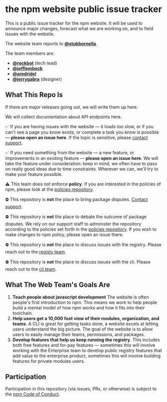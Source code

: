 # the npm website public issue tracker



This is a public issue tracker for the npm website. It will be used
to announce major changes, forecast what we are working on, and to
field issues with the website.

The website team reports to **[@stubbornella](https://github.com/stubbornella/)**.

The team members are:

* **[@rockbot](https://github.com/rockbot/)** (tech lead)
* **[@jefflembeck](https://github.com/jefflembeck/)**
* **[@aredridel](https://github.com/aredridel/)**
* **[@jerrygabra](https://github.com/jerrygabra/)** (designer)

## What This Repo Is

If there are major releases going out, we will write them up here.

We will collect documentation about API endpoints here.

:white_check_mark: If you are having issues with the website — it loads
too slow, or if you can't see a page you know exists, or complete a task you know is possible — **please open an
issue here**. If the topic is sensitive, please [contact
support](https://www.npmjs.com/support).

:white_check_mark: If you need something from the website — a new feature, or improvements in an
existing feature — **please open an issue here**. We will take the feature under
consideration: keep in mind, we often have to pass on really good ideas due to
time constraints. Wherever we can, we'll try to make your feature possible.

:warning: This team does not enforce **policy**. If you are interested in the
policies of npm, please look at the [policies
repository](https://github.com/npm/policies).

:no_entry: This repository is **not** the place to bring package disputes.
[Contact support](https://www.npmjs.com/support).

:no_entry: This repository is **not** the place to debate the outcome of
package disputes. We rely on our support staff to administer the repository
according to the policies set forth in the [policies
repository](https://github.com/npm/policies). If you wish to make changes to
npm policy, please open an issue there.

:no_entry: This repository is **not** the place to discuss issues with the registry. Please reach out to the [registy team](https://github.com/npm/registry/).

:no_entry: This repository is **not** the place to discuss issues with the cli. Please reach out to the [cli team](https://github.com/npm/npm/).


## What The Web Team's Goals Are

1. **Teach people about javascript development** The website is often people's first introduction to npm. This means we work to help people build a mental model of how npm works and how it fits into their toolchain.
2. **Help users get a 10,000 foot view of their modules, organization, and teams**. A CLI is great for getting tasks done, a website excels at letting users understand the big picture. The goal of the website is to allow users to easily manage their teams, permissions, and packages.
3. **Develop features that help us keep running the registry**.
   This includes both free features and for-pay features — sometimes this will
   involve working with the Enterprise team to develop public registry features
   that add value to the enterprise product, sometimes this will involve building
   features for private modules users.

## Participation

Participation in this repository (via issues, PRs, or otherwise) is subject
to the [npm Code of Conduct](https://www.npmjs.com/policies/conduct).

